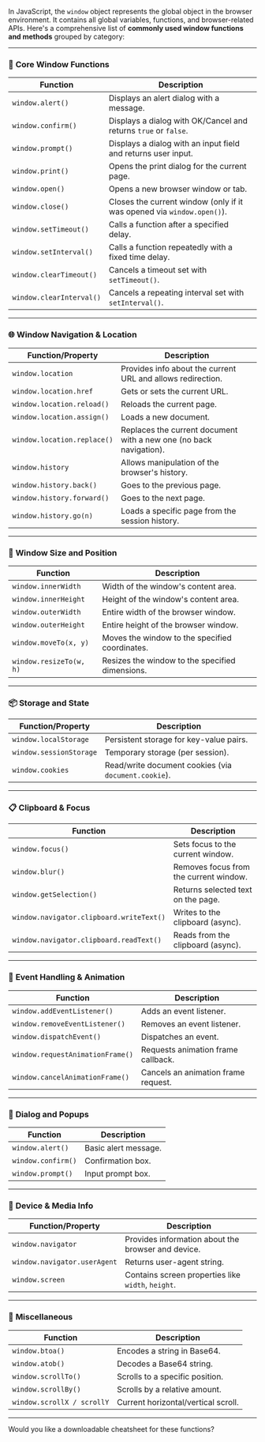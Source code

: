 In JavaScript, the `window` object represents the global object in the browser environment. It contains all global variables, functions, and browser-related APIs. Here's a comprehensive list of **commonly used window functions and methods** grouped by category:

---

### 📌 **Core Window Functions**

| Function                 | Description                                                            |
| ------------------------ | ---------------------------------------------------------------------- |
| `window.alert()`         | Displays an alert dialog with a message.                               |
| `window.confirm()`       | Displays a dialog with OK/Cancel and returns `true` or `false`.        |
| `window.prompt()`        | Displays a dialog with an input field and returns user input.          |
| `window.print()`         | Opens the print dialog for the current page.                           |
| `window.open()`          | Opens a new browser window or tab.                                     |
| `window.close()`         | Closes the current window (only if it was opened via `window.open()`). |
| `window.setTimeout()`    | Calls a function after a specified delay.                              |
| `window.setInterval()`   | Calls a function repeatedly with a fixed time delay.                   |
| `window.clearTimeout()`  | Cancels a timeout set with `setTimeout()`.                             |
| `window.clearInterval()` | Cancels a repeating interval set with `setInterval()`.                 |

---

### 🌐 **Window Navigation & Location**

| Function/Property           | Description                                                        |
| --------------------------- | ------------------------------------------------------------------ |
| `window.location`           | Provides info about the current URL and allows redirection.        |
| `window.location.href`      | Gets or sets the current URL.                                      |
| `window.location.reload()`  | Reloads the current page.                                          |
| `window.location.assign()`  | Loads a new document.                                              |
| `window.location.replace()` | Replaces the current document with a new one (no back navigation). |
| `window.history`            | Allows manipulation of the browser's history.                      |
| `window.history.back()`     | Goes to the previous page.                                         |
| `window.history.forward()`  | Goes to the next page.                                             |
| `window.history.go(n)`      | Loads a specific page from the session history.                    |

---

### 🧭 **Window Size and Position**

| Function                | Description                                     |
| ----------------------- | ----------------------------------------------- |
| `window.innerWidth`     | Width of the window's content area.             |
| `window.innerHeight`    | Height of the window's content area.            |
| `window.outerWidth`     | Entire width of the browser window.             |
| `window.outerHeight`    | Entire height of the browser window.            |
| `window.moveTo(x, y)`   | Moves the window to the specified coordinates.  |
| `window.resizeTo(w, h)` | Resizes the window to the specified dimensions. |

---

### 📦 **Storage and State**

| Function/Property       | Description                                          |
| ----------------------- | ---------------------------------------------------- |
| `window.localStorage`   | Persistent storage for key-value pairs.              |
| `window.sessionStorage` | Temporary storage (per session).                     |
| `window.cookies`        | Read/write document cookies (via `document.cookie`). |

---

### 📋 **Clipboard & Focus**

| Function                                 | Description                            |
| ---------------------------------------- | -------------------------------------- |
| `window.focus()`                         | Sets focus to the current window.      |
| `window.blur()`                          | Removes focus from the current window. |
| `window.getSelection()`                  | Returns selected text on the page.     |
| `window.navigator.clipboard.writeText()` | Writes to the clipboard (async).       |
| `window.navigator.clipboard.readText()`  | Reads from the clipboard (async).      |

---

### 📡 **Event Handling & Animation**

| Function                         | Description                         |
| -------------------------------- | ----------------------------------- |
| `window.addEventListener()`      | Adds an event listener.             |
| `window.removeEventListener()`   | Removes an event listener.          |
| `window.dispatchEvent()`         | Dispatches an event.                |
| `window.requestAnimationFrame()` | Requests animation frame callback.  |
| `window.cancelAnimationFrame()`  | Cancels an animation frame request. |

---

### 📜 **Dialog and Popups**

| Function           | Description          |
| ------------------ | -------------------- |
| `window.alert()`   | Basic alert message. |
| `window.confirm()` | Confirmation box.    |
| `window.prompt()`  | Input prompt box.    |

---

### 📱 **Device & Media Info**

| Function/Property            | Description                                        |
| ---------------------------- | -------------------------------------------------- |
| `window.navigator`           | Provides information about the browser and device. |
| `window.navigator.userAgent` | Returns user-agent string.                         |
| `window.screen`              | Contains screen properties like `width`, `height`. |

---

### 🧪 **Miscellaneous**

| Function                   | Description                         |
| -------------------------- | ----------------------------------- |
| `window.btoa()`            | Encodes a string in Base64.         |
| `window.atob()`            | Decodes a Base64 string.            |
| `window.scrollTo()`        | Scrolls to a specific position.     |
| `window.scrollBy()`        | Scrolls by a relative amount.       |
| `window.scrollX / scrollY` | Current horizontal/vertical scroll. |

---

Would you like a downloadable cheatsheet for these functions?
